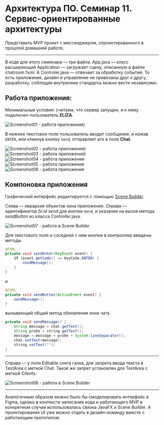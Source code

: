 
# Архитектура ПО. Семинар 11. Сервис-ориентированные архитектуры

Представить MVP проект с мессенджером, спроектированного в прошлой домашней работе.

---

В коде для этого семинара — три файла. App.java — класс расширяющий Application — загружает сцену, описанную в файле chatroom.fxml. А Controler.java — отвечает за обработку событий. То есть приложение, дизайн и управление не привязаны друг к другу, разработку, соблюдая внутренние стандарты можно вести независимо.

## Работа приложения:

Минимальные условия: считаем, что сервер запущен, и к нему подключен пользователь __ELIZA__.

![Screenshot01 - работа приложения](https://github.com/Ask1509/Software_Architecture_HW11/blob/722a613874818b91c4aa72631a2fb29553f1c1d5/img/page01.png))

В нижнее текстовое поле пользователь вводит сообщение, и нажав `ENTER`, или кликнув кнопку `Send`, отправляет его в поле __Chat__.

![Screenshot02 - работа приложения](https://github.com/Ask1509/Software_Architecture_HW11/blob/722a613874818b91c4aa72631a2fb29553f1c1d5/img/page02.png))
![Screenshot03 - работа приложения](https://github.com/Ask1509/Software_Architecture_HW11/blob/722a613874818b91c4aa72631a2fb29553f1c1d5/img/page03.png))
![Screenshot04 - работа приложения](/img/page04.png)
![Screenshot05 - работа приложения](/img/page05.png)
![Screenshot06 - работа приложения](/img/page06.png )

## Компоновка приложения
Графический интерфейс редактируется с помощью [Scene Builder](https://gluonhq.com/products/scene-builder/ "Страница Scene Builder"). 

Слева — иерархия объектов окна приложения. Справа — идентификатор _fx:id send_ для кнопки `Send`, и указание на вызов метода _sendButton_ из класса Controller.java. 


![Screenshot07 - работа в Scene Builder](/img/scenebuilder01.png)

Для текстового поля и соседней с ним кнопки в контроллер введены методы

```java
@FXML
private void sendEnter(KeyEvent event) {
	if (event.getCode() == KeyCode.ENTER) {
		sendMessage();
	}
}
```
и

```java
@FXML
private void sendButton(ActionEvent event) {
	sendMessage();
}
```

вызывающий общий метод обновления окна чата

```java
private void sendMessage() {
	String message = chat.getText();
	String probe = string.getText();
	message = message + probe + System.lineSeparator();
	chat.setText(message);
	string.setText("");
}
```

---

Справа — у поля Editable снята галка, для запрета ввода текста в TextArea с меткой Chat. Такой же запрет установлен для TextArea с меткой Clients.

![Screenshot08 - работа в Scene Builder](/img/scenebuilder02.png)

---
Аналогичным образом можно было бы смоделировать интерфейс в Figma, однако в контексте написания кода и работающего MVP в конкретном случае использовалась связка JavaFX и Scene Builder. А проектирование UI уже можно отдать в дизайн-команду вместе с работающим прототипом.
